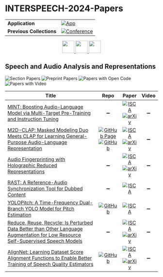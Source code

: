 # INTERSPEECH-2024-Papers

<table>
    <tr>
        <td><strong>Application</strong></td>
        <td>
            <a href="https://huggingface.co/spaces/DmitryRyumin/NewEraAI-Papers" style="float:left;">
                <img src="https://img.shields.io/badge/🤗-NewEraAI--Papers-FFD21F.svg" alt="App" />
            </a>
        </td>
    </tr>
    <tr>
        <td><strong>Previous Collections</strong></td>
        <td>
            <a href="https://github.com/DmitryRyumin/INTERSPEECH-2023-24-Papers/blob/main/README_2023.md">
                <img src="http://img.shields.io/badge/INTERSPEECH-2023-0C1C43.svg" alt="Conference">
            </a>
        </td>
    </tr>
</table>

<div align="center">
    <a href="https://github.com/DmitryRyumin/INTERSPEECH-2023-24-Papers/blob/main/sections/2024/main/speaker-diarization.md">
        <img src="https://cdn.jsdelivr.net/gh/DmitryRyumin/NewEraAI-Papers@main/images/left.svg" width="40" alt="" />
    </a>
    <a href="https://github.com/DmitryRyumin/INTERSPEECH-2023-24-Papers/blob/main/README.md">
        <img src="https://cdn.jsdelivr.net/gh/DmitryRyumin/NewEraAI-Papers@main/images/home.svg" width="40" alt="" />
    </a>
    <a href="https://github.com/DmitryRyumin/INTERSPEECH-2023-24-Papers/blob/main/sections/2024/main/acoustic-event-detection-segmentation-and-classification.md">
        <img src="https://cdn.jsdelivr.net/gh/DmitryRyumin/NewEraAI-Papers@main/images/right.svg" width="40" alt="" />
    </a>
</div>

## Speech and Audio Analysis and Representations

![Section Papers](https://img.shields.io/badge/Section%20Papers-7-42BA16) ![Preprint Papers](https://img.shields.io/badge/Preprint%20Papers-5-b31b1b) ![Papers with Open Code](https://img.shields.io/badge/Papers%20with%20Open%20Code-3-1D7FBF) ![Papers with Video](https://img.shields.io/badge/Papers%20with%20Video-0-FF0000)

| **Title** | **Repo** | **Paper** | **Video** |
|-----------|:--------:|:---------:|:---------:|
| [MINT: Boosting Audio-Language Model via Multi-Target Pre-Training and Instruction Tuning](https://www.isca-archive.org/interspeech_2024/zhao24h_interspeech.html) | :heavy_minus_sign: | [![ISCA](https://img.shields.io/badge/isca-version-355778.svg)](https://www.isca-archive.org/interspeech_2024/zhao24h_interspeech.pdf) <br /> [![arXiv](https://img.shields.io/badge/arXiv-2402.07485-b31b1b.svg)](https://arxiv.org/abs/2402.07485) | :heavy_minus_sign: |
| [M2D-CLAP: Masked Modeling Duo Meets CLAP for Learning General-Purpose Audio-Language Representation](https://www.isca-archive.org/interspeech_2024/niizumi24_interspeech.html) | [![GitHub Page](https://img.shields.io/badge/GitHub-Page-159957.svg)](https://github.com/nttcslab/m2d/tree/master/clap) <br /> [![GitHub](https://img.shields.io/github/stars/nttcslab/m2d?style=flat)](https://github.com/nttcslab/m2d) | [![ISCA](https://img.shields.io/badge/isca-version-355778.svg)](https://www.isca-archive.org/interspeech_2024/niizumi24_interspeech.pdf) <br /> [![arXiv](https://img.shields.io/badge/arXiv-2406.02032-b31b1b.svg)](https://arxiv.org/abs/2406.02032) | :heavy_minus_sign: |
| [Audio Fingerprinting with Holographic Reduced Representations](https://www.isca-archive.org/interspeech_2024/fujita24_interspeech.html) | :heavy_minus_sign: | [![ISCA](https://img.shields.io/badge/isca-version-355778.svg)](https://www.isca-archive.org/interspeech_2024/fujita24_interspeech.pdf) <br /> [![arXiv](https://img.shields.io/badge/arXiv-2406.13139-b31b1b.svg)](https://arxiv.org/abs/2406.13139) | :heavy_minus_sign: |
| [RAST: A Reference-Audio Synchronization Tool for Dubbed Content](https://www.isca-archive.org/interspeech_2024/meyer24b_interspeech.html) | :heavy_minus_sign: | [![ISCA](https://img.shields.io/badge/isca-version-355778.svg)](https://www.isca-archive.org/interspeech_2024/meyer24b_interspeech.pdf) | :heavy_minus_sign: |
| [YOLOPitch: A Time-Frequency Dual-Branch YOLO Model for Pitch Estimation](https://www.isca-archive.org/interspeech_2024/li24ja_interspeech.html) | [![GitHub](https://img.shields.io/github/stars/xjuspeech/YOLOPitch?style=flat)](https://github.com/xjuspeech/YOLOPitch) | [![ISCA](https://img.shields.io/badge/isca-version-355778.svg)](https://www.isca-archive.org/interspeech_2024/li24ja_interspeech.pdf) | :heavy_minus_sign: |
| [Reduce, Reuse, Recycle: Is Perturbed Data Better than Other Language Augmentation for Low Resource Self-Supervised Speech Models](https://www.isca-archive.org/interspeech_2024/ullah24_interspeech.html) | :heavy_minus_sign: | [![ISCA](https://img.shields.io/badge/isca-version-355778.svg)](https://www.isca-archive.org/interspeech_2024/ullah24_interspeech.pdf) <br /> [![arXiv](https://img.shields.io/badge/arXiv-2309.12763-b31b1b.svg)](https://arxiv.org/abs/2309.12763) | :heavy_minus_sign: |
| [AlignNet: Learning Dataset Score Alignment Functions to Enable Better Training of Speech Quality Estimators](https://www.isca-archive.org/interspeech_2024/pieper24_interspeech.html) | [![GitHub](https://img.shields.io/github/stars/NTIA/alignnet?style=flat)](https://github.com/NTIA/alignnet) | [![ISCA](https://img.shields.io/badge/isca-version-355778.svg)](https://www.isca-archive.org/interspeech_2024/pieper24_interspeech.pdf) <br /> [![arXiv](https://img.shields.io/badge/arXiv-2406.10205-b31b1b.svg)](https://arxiv.org/abs/2406.10205) | :heavy_minus_sign: |
